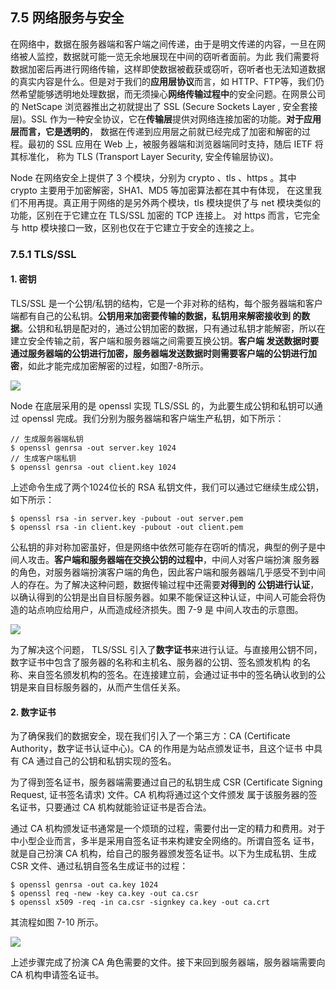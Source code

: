 ## 7.5 网络服务与安全

在网络中，数据在服务器端和客户端之间传递，由于是明文传递的内容，一旦在网络被人监控，数据就可能一览无余地展现在中间的窃听者面前。为此
我们需要将数据加密后再进行网络传输，这样即使数据被截获或窃听，窃听者也无法知道数据的真实内容是什么。但是对于我们的**应用层协议**而言，如
HTTP、FTP等，我们仍然希望能够透明地处理数据，而无须操心**网络传输过程中**的安全问题。在网景公司的 NetScape 浏览器推出之初就提出了
SSL (Secure Sockets Layer , 安全套接层)。SSL 作为一种安全协议，它在**传输层**提供对网络连接加密的功能。**对于应用层而言，它是透明的**，
数据在传递到应用层之前就已经完成了加密和解密的过程。最初的 SSL 应用在 Web 上，被服务器端和浏览器端同时支持，随后 IETF 将其标准化，
称为 TLS (Transport Layer Security, 安全传输层协议)。

Node 在网络安全上提供了 3 个模块，分别为 crypto 、tls 、https 。其中 crypto 主要用于加密解密，SHA1、MD5 等加密算法都在其中有体现，
在这里我们不用再提。真正用于网络的是另外两个模块，tls 模块提供了与 net 模块类似的功能，区别在于它建立在 TLS/SSL 加密的 TCP 连接上。
对 https 而言，它完全与 http 模块接口一致，区别也仅在于它建立于安全的连接之上。

### 7.5.1 TLS/SSL

#### 1. 密钥

TLS/SSL 是一个公钥/私钥的结构，它是一个非对称的结构，每个服务器端和客户端都有自己的公私钥。**公钥用来加密要传输的数据，私钥用来解密接收到
的数据**。公钥和私钥是配对的，通过公钥加密的数据，只有通过私钥才能解密，所以在建立安全传输之前，客户端和服务器端之间需要互换公钥。**客户端
发送数据时要通过服务器端的公钥进行加密，服务器端发送数据时则需要客户端的公钥进行加密**，如此才能完成加密解密的过程，如图7-8所示。

![](https://i.imgur.com/EZZApVU.png)

Node 在底层采用的是 openssl 实现 TLS/SSL 的，为此要生成公钥和私钥可以通过 openssl 完成。我们分别为服务器端和客户端生产私钥，如下所示：

    // 生成服务器端私钥
    $ openssl genrsa -out server.key 1024
    // 生成客户端私钥
    $ openssl genrsa -out client.key 1024

上述命令生成了两个1024位长的 RSA 私钥文件，我们可以通过它继续生成公钥，如下所示：

    $ openssl rsa -in server.key -pubout -out server.pem
    $ openssl rsa -in client.key -pubout -out client.pem

公私钥的非对称加密虽好，但是网络中依然可能存在窃听的情况，典型的例子是中间人攻击。**客户端和服务器端在交换公钥的过程中**，中间人对客户端扮演
服务器的角色，对服务器端扮演客户端的角色，因此客户端和服务器端几乎感受不到中间人的存在。为了解决这种问题，数据传输过程中还需要**对得到的
公钥进行认证**，以确认得到的公钥是出自目标服务器。如果不能保证这种认证，中间人可能会将伪造的站点响应给用户，从而造成经济损失。图 7-9 是
中间人攻击的示意图。

![](https://i.imgur.com/63xekVp.png)

为了解决这个问题， TLS/SSL 引入了**数字证书**来进行认证。与直接用公钥不同，数字证书中包含了服务器的名称和主机名、服务器的公钥、签名颁发机构
的名称、来自签名颁发机构的签名。在连接建立前，会通过证书中的签名确认收到的公钥是来自目标服务器的，从而产生信任关系。

#### 2. 数字证书

为了确保我们的数据安全，现在我们引入了一个第三方：CA (Certificate Authority，数字证书认证中心)。CA 的作用是为站点颁发证书，且这个证书
中具有 CA 通过自己的公钥和私钥实现的签名。

为了得到签名证书，服务器端需要通过自己的私钥生成 CSR (Certificate Signing Request, 证书签名请求) 文件。CA 机构将通过这个文件颁发
属于该服务器的签名证书，只要通过 CA 机构就能验证证书是否合法。

通过 CA 机构颁发证书通常是一个烦琐的过程，需要付出一定的精力和费用。对于中小型企业而言，多半是采用自签名证书来构建安全网络的。所谓自签名
证书，就是自己扮演 CA 机构，给自己的服务器颁发签名证书。以下为生成私钥、生成 CSR 文件、通过私钥自签名生成证书的过程：

    $ openssl genrsa -out ca.key 1024
    $ openssl req -new -key ca.key -out ca.csr
    $ openssl x509 -req -in ca.csr -signkey ca.key -out ca.crt

其流程如图 7-10 所示。

![](https://i.imgur.com/mjIj5Kr.png)

上述步骤完成了扮演 CA 角色需要的文件。接下来回到服务器端，服务器端需要向 CA 机构申请签名证书。